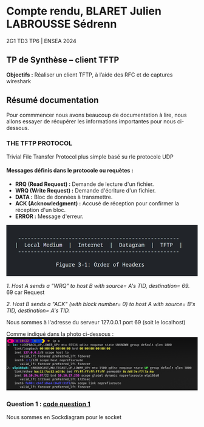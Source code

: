 # Compte rendu, BLARET Julien LABROUSSE Sédrenn
2G1 TD3 TP6 | ENSEA 2024

## TP de Synthèse –  client TFTP

**Objectifs :** Réaliser un client TFTP, à l’aide des RFC et de captures wireshark

## Résumé documentation 
Pour commmencer nous avons beaucoup de documentation à lire, nous allons essayer de récupérer les informations importantes pour nous ci-dessous.

### THE TFTP PROTOCOL
Trivial File Transfer Protocol plus simple
basé su rle protocole UDP

#### Messages définis dans le protocole ou requètes :

- **RRQ (Read Request) :** Demande de lecture d'un fichier.
- **WRQ (Write Request) :** Demande d'écriture d'un fichier.
- **DATA :** Bloc de données à transmettre.
- **ACK (Acknowledgment) :** Accusé de réception pour confirmer la réception d'un bloc.
- **ERROR :** Message d'erreur.

![Figure](photos/fig_Order_of_Headers.jpeg)

*1. Host A sends  a  "WRQ"  to  host  B  with  source=  A's  TID, destination= 69.* 69 car Request 

*2. Host  B  sends  a "ACK" (with block number= 0) to host A with source= B's TID, destination= A's TID.*


Nous sommes à l'adresse du serveur 127.0.0.1 port 69 (soit le localhost)

Comme indiqué dans la photo ci-dessous : 
![Figure](photos/ipa.png)

### Question 1 : [code question 1](../gettftp/q1.c)


Nous sommes en Sockdiagram pour le socket 

